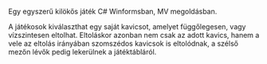 Egy egyszerű kilökős játék C# Winformsban, MV megoldásban. 

A játékosok kiválaszthat egy saját kavicsot, amelyet függőlegesen, vagy vízszintesen eltolhat. Eltoláskor azonban nem csak az adott kavics, hanem a vele az eltolás irányában szomszédos kavicsok is eltolódnak, a szélső mezőn lévők pedig lekerülnek a játéktábláról.
